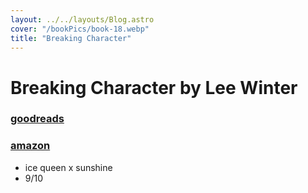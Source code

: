 ```yaml
---
layout: ../../layouts/Blog.astro
cover: "/bookPics/book-18.webp"
title: "Breaking Character"
---
```


# Breaking Character by Lee Winter
### **[goodreads](https://www.goodreads.com/book/show/41662515-breaking-character)**
### **[amazon](https://www.amazon.com/Breaking-Character-Lee-Winter/dp/3963241136)**
- ice queen x sunshine
- 9/10